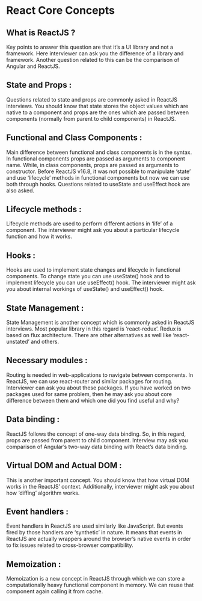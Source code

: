 # React Core Concepts

## What is ReactJS ?

Key points to answer this question are that it’s a UI library and not a framework. Here interviewer can ask you the difference of a library and framework. Another question related to this can be the comparison of Angular and ReactJS.

## State and Props :

Questions related to state and props are commonly asked in ReactJS interviews. You should know that state stores the object values which are native to a component and props are the ones which are passed between components \(normally from parent to child components\) in ReactJS.

## Functional and Class Components :

Main difference between functional and class components is in the syntax. In functional components props are passed as arguments to component name. While, in class components, props are passed as arguments to constructor. Before ReactJS v16.8, it was not possible to manipulate ‘state’ and use ‘lifecycle’ methods in functional components but now we can use both through hooks. Questions related to useState and useEffect hook are also asked.

## Lifecycle methods :

Lifecycle methods are used to perform different actions in ‘life’ of a component. The interviewer might ask you about a particular lifecycle function and how it works.

## Hooks :

Hooks are used to implement state changes and lifecycle in functional components. To change state you can use useState\(\) hook and to implement lifecycle you can use useEffect\(\) hook. The interviewer might ask you about internal workings of useState\(\) and useEffect\(\) hook.

## State Management :

State Management is another concept which is commonly asked in ReactJS interviews. Most popular library in this regard is ‘react-redux’. Redux is based on flux architecture. There are other alternatives as well like ‘react-unstated’ and others.

## Necessary modules :

Routing is needed in web-applications to navigate between components. In ReactJS, we can use react-router and similar packages for routing. Interviewer can ask you about these packages. If you have worked on two packages used for same problem, then he may ask you about core difference between them and which one did you find useful and why?

## Data binding :

ReactJS follows the concept of one-way data binding. So, in this regard, props are passed from parent to child component. Interview may ask you comparison of Angular’s two-way data binding with React’s data binding.

## Virtual DOM and Actual DOM :

This is another important concept. You should know that how virtual DOM works in the ReactJS’ context. Additionally, interviewer might ask you about how ‘diffing’ algorithm works.

## Event handlers :

Event handlers in ReactJS are used similarly like JavaScript. But events fired by those handlers are ‘synthetic’ in nature. It means that events in ReactJS are actually wrappers around the browser’s native events in order to fix issues related to cross-browser compatibility.

## Memoization :

Memoization is a new concept in ReactJS through which we can store a computationally heavy functional component in memory. We can reuse that component again calling it from cache.

